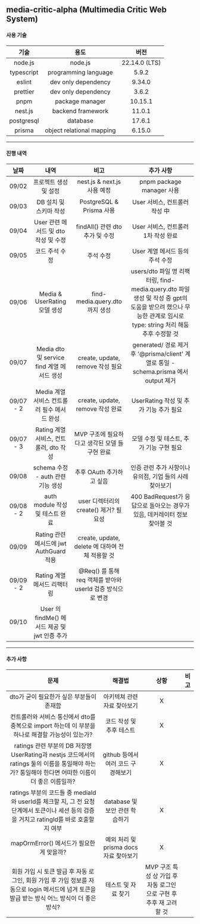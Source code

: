 ## media-critic-alpha (Multimedia Critic Web System)

#### 사용 기술

|     기술     |            용도             |      버전       |
|:----------:|:-------------------------:|:-------------:|
|  node.js   |          node.js          | 22.14.0 (LTS) |
| typescript |   programming language    |     5.9.2     |
|   eslint   |    dev only dependency    |    9.34.0     |
|  prettier  |    dev only dependency    |     3.6.2     |
|    pnpm    |      package manager      |    10.15.1    |
|  nest.js   |     backend framework     |    11.0.1     |
| postgresql |         database          |    17.6.1     |
|   prisma   | object relational mapping |    6.15.0     |


---

#### 진행 내역
|    날짜     |                 내역                 |                    비고                     |                                                      추가 사항                                                      |
|:---------:|:----------------------------------:|:-----------------------------------------:|:---------------------------------------------------------------------------------------------------------------:|
|   09/02   |            프로젝트 생성 및 설정            |          nest.js & next.js 사용 예정          |                                             pnpm package manager 사용                                             |
|   09/03   |           DB 설치 및 스키마 작성           |          PostgreSQL & Prisma 사용           |                                               User 서비스, 컨트롤러 작성 中                                               |
|   09/04   |     User 관련 메서드 및 dto 작성 및 수정      |         findAll() 관련 dto 추가 및 수정          |                                             User 서비스, 컨트롤러 1차 작성 완료                                             |
|   09/05   |              코드 주석 수정              |                   주석 수정                   |                                              User 계열 메서드 등의 주석 수정                                               |
|   09/06   |      Media & UserRating 모델 생성      |        find-media.query.dto 까지 생성         | users/dto 파일 명 리팩터링, find-media.query.dto 파일 생성 및 작성 중 gpt의 도움을 받으려 했으나 무능한 관계로 임시로 type: string 처리 해둠 추후 수정할 것 |
|   09/07   | Media dto 및 service find 계열 메서드 생성 |       create, update, remove 작성 필요        |                     generated/ 경로 제거 후 '@prisma/client' 계열로 통일 - schema.prisma 에서 output 제거                     |
| 09/07 - 2 |    Media 계열 서비스 컨트롤러 필수 메서드 완성     |       create, update, remove 작성 완료        |                                           UserRating 작성 및 추가 기능 추가 필요                                           |
| 09/07 - 3 |    Rating 계열 서비스, 컨트롤러, dto 작성     |       MVP 구조에 필요하다고 생각된 모델 들 구현 완료        |                                            모델 수정 및 테스트, 추가 기능 구현 필요                                             |
|   09/08   |     schema 수정 - auth 관련 기능 생성      |             추후 OAuth 추가하고 싶음              |                                        인증 관련 추가 사항이나 유의점, 기업 들의 사례 찾아보기                                         |
| 09/08 - 2 |      auth module 작성 및 테스트 완료       |        user 디렉터리의 create() 제거? 필요성        |                                400 BadRequest가 응답으로 돌아오는 경우가 있음, 데커레이터 정보 찾아볼 것                                 |
|   09/09   |  Rating 관련 메서드에 jwt AuthGuard 적용   |   create, update, delete 에 대하여 전체 적용할 것   ||
| 09/09 - 2 |         Rating 계열 메서드 리팩터링         | @Req() 를 통해 req 객체를 받아와 userId 검증 방식으로 변경 ||
|   09/10   | User 의 findMe() 메서드 제공 및 jwt 인증 추가 |||

---

#### 추가 사항
|                                                 문제                                                  |             해결법             |                    상황                     |비고|
|:---------------------------------------------------------------------------------------------------:|:---------------------------:|:-----------------------------------------:|:-:|
|                                      dto가 굳이 필요한가 싶은 부분들이 존재함                                       |       아키텍쳐 관련 자료 찾아보기       |                     X                     ||
|                     컨트롤러와 서비스 통신에서 dto를 중복으로 import 하는데 이 부분을 하나로 해결할 가능성이 있는가?                     |       코드 작성 및 추후 테스트        |                     X                     ||
| ratings 관련 부분의 DB 저장명 UserRating과 nestjs 코드에서의 ratings 둘의 이름을 통일해야 하는가? 통일해야 한다면 어떠한 이름이 더 좋은 이름일까? |   github 등에서 여러 코드 구경해보기    |                     X                     ||
|   ratings 부분의 코드들 중 mediaId와 userId를 체크할 지, 그 전 요청 단계에서 토큰이나 세션 등의 검증을 거치고 ratingId를 바로 호출할 지 여부    |    database 및 보안 관련 학습하기    |                     X                     ||
|                                    mapOrmError() 메서드가 필요한게 맞을까?                                     | 예외 처리 및 prisma docs 자료 찾아보기 |                     X                     ||
|       회원 가입 시 토큰 발급 후 자동 로그인, 회원 가입 후 가입 정보를 자동으로 login 메서드에 넘겨 토큰을 발급 받는 방식 어느 방식이 더 좋은 방식?        |         테스트 및 자료 찾기         | MVP 구조 특성 상 가입 후 자동 로그인으로 구현 후 추후 재 고려할 것 ||